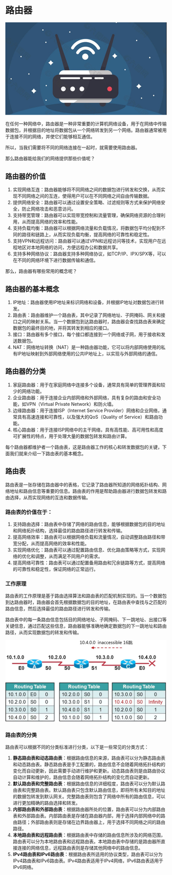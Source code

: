 # 路由器

![router](../images/router.jpg)

在任何一种网络中，路由器是一种非常重要的计算机网络设备，用于在网络中传输数据包，并根据目的地址将数据包从一个网络转发到另一个网络。路由器通常被用于连接不同的网络，并使它们能够相互通信。

所以，当我们需要将不同的网络连接在一起时，就需要使用路由器。

那么路由器能给我们的网络提供那些价值呢？

## 路由器的价值

1. 实现网络互连：路由器能够将不同网络之间的数据包进行转发和交换，从而实现不同网络之间的互连，使得用户可以在不同网络之间自由传输数据。
2. 提供网络安全：路由器可以通过设置安全策略、过滤规则等方式来保护网络安全，防止网络攻击和恶意访问。
3. 支持带宽管理：路由器可以实现带宽控制和流量管理，确保网络资源的合理利用，从而提高网络的效率和性能。
4. 支持负载均衡：路由器可以根据网络流量和负载情况，将数据包平均分配到不同的路径和链路上，从而实现负载均衡，提高网络的可靠性和稳定性。
5. 支持VPN和远程访问：路由器可以通过VPN和远程访问等技术，实现用户在远程地区对本地网络的访问，方便远程办公和数据共享。
6. 支持多种网络协议：路由器支持多种网络协议，如TCP/IP、IPX/SPX等，可以在不同的网络环境下进行数据传输和通信。

那么，路由器有哪些常用的概念呢？

## 路由器的基本概念

1. IP地址：路由器使用IP地址来标识网络和设备，并根据IP地址对数据包进行转发。
2. 路由表：路由器维护一个路由表，其中记录了网络地址、子网掩码、网关和接口之间的映射关系。当一个数据包到达路由器时，路由器会查找路由表来确定数据包的最终目的地，并将其转发到相应的接口。
3. 接口：路由器有多个接口，每个接口都连接到一个网络或子网，用于接收和发送数据包。
4. NAT：网络地址转换（NAT）是一种路由器功能，它可以将内部网络使用的私有IP地址映射到外部网络使用的公共IP地址上，以实现与外部网络的通信。

## 路由器的分类

1. 家庭路由器：用于在家庭网络中连接多个设备，通常具有简单的管理界面和较少的网络功能。
2. 企业路由器：用于连接企业内部网络和外部网络，具有复杂的路由和安全功能，如VPN（Virtual Private Network）和防火墙。
3. 边缘路由器：用于连接ISP（Internet Service Provider）网络和企业网络，通常具有高速连接和可靠性，以及强大的QoS（Quality of Service）和路由功能。
4. 核心路由器：用于连接ISP网络中的主干网络，具有高性能、高可用性和高度可扩展性的特点，用于处理大量的数据包转发和路由计算。

每个路由器都维护者一个路由表，这是路由器工作的核心和转发数据包的关键，下面我们就来介绍一下路由表的基本概念。

## 路由表

路由表是一张存储在路由器中的表格，它记录了路由器所知道的网络拓扑结构、网络地址和路由信息等重要的信息。路由表的作用是帮助路由器进行数据包转发和路由选择，从而实现网络的互连和数据传输。

### 路由表的价值在于：
1. 支持路由选择：路由表中存储了网络的路由信息，能够根据数据包的目的地址和网络拓扑结构，选择最佳的路由路径进行转发和传输。
2. 提高网络效率：路由表可以根据网络负载和流量情况，自动调整路由路径和带宽分配，从而提高网络的效率和性能。
3. 实现网络优化：路由表可以通过配置路由信息、优化路由策略等方式，实现网络的优化和调整，从而满足不同用户的需求。
4. 提高网络可靠性：路由表可以通过配置备用路由和冗余链路等方式，提高网络的可靠性和稳定性，保证网络的正常运行。

### 工作原理

路由表的工作原理是基于路由选择算法和路由表的匹配机制实现的。当一个数据包到达路由器时，路由器会首先根据数据包的目的地址，在路由表中查找与之匹配的路由信息，然后选择最佳的路由路径进行转发和传输。

路由表中的每一条路由信息包括目的网络地址、子网掩码、下一跳地址、出接口等关键信息，通过匹配这些信息，路由器能够准确地确定数据包的下一跳地址和路由路径，从而实现数据包的转发和传输。

![routing-table](../images/routing-table.jpg)


### 路由表的分类

路由表可以根据不同的分类标准进行分类，以下是一些常见的分类方式：

1. **静态路由表和动态路由表**：根据路由信息的来源，路由表可以分为静态路由表和动态路由表。静态路由表是手工配置的，路由信息不会随着网络拓扑结构的变化而自动更新，因此需要手动进行维护和更新。动态路由表则是由路由协议自动计算和维护的，路由信息会随着网络拓扑结构的变化而自动更新。
2. **默认路由表和完整路由表**：根据路由信息的详细程度，路由表可以分为默认路由表和完整路由表。默认路由表只包含默认路由信息，即将所有未知目的地址的数据包转发到默认网关。完整路由表则包含了网络中所有的路由信息，可以进行更加精确的路由选择和转发。
3. **内部路由表和外部路由表**：根据路由器所处的位置，路由表可以分为内部路由表和外部路由表。内部路由表是存储在路由器内部，用于选择内部网络中的路由路径；外部路由表则是存储在边界路由器上，用于选择不同网络之间的路由路径。
4. **本地路由表和远程路由表**：根据路由表中存储的路由信息所涉及的网络范围，路由表可以分为本地路由表和远程路由表。本地路由表中存储的是路由器所直接连接的网络信息，远程路由表则是存储其他网络中的路由信息。
5. **IPv4路由表和IPv6路由表**：根据路由表所适用的协议类型，路由表可以分为IPv4路由表和IPv6路由表。IPv4路由表适用于IPv4网络，IPv6路由表适用于IPv6网络。